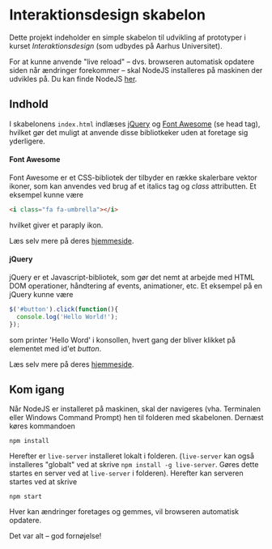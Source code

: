 # Interaktionsdesign skabelon
Dette projekt indeholder en simple skabelon til udvikling af prototyper i kurset
*Interaktionsdesign* (som udbydes på Aarhus Universitet).

For at kunne anvende "live reload" – dvs. browseren automatisk opdatere siden når
ændringer forekommer – skal NodeJS installeres på maskinen der udvikles på. Du kan finde NodeJS [her](https://nodejs.org/en/).


## Indhold
I skabelonens `index.html` indlæses [jQuery]() og [Font Awesome](http://fontawesome.io/) (se head tag), hvilket gør det muligt at anvende disse bibliotkeker uden at foretage sig yderligere.

#### Font Awesome
Font Awesome er et CSS-bibliotek der tilbyder en række skalerbare vektor ikoner, som kan anvendes ved brug af et italics tag og *class* attributten. Et eksempel kunne være

```html
<i class="fa fa-umbrella"></i>
```
hvilket giver et paraply ikon.

Læs selv mere på deres [hjemmeside](http://fontawesome.io/).

#### jQuery
jQuery er et Javascript-bibliotek, som gør det nemt at arbejde med HTML DOM operationer, håndtering af events, animationer, etc. Et eksempel på en jQuery kunne være

```javascript
$('#button').click(function(){
  console.log('Hello World!');
});
```

som printer 'Hello Word' i konsollen, hvert gang der bliver klikket på elementet med id'et *button*.

Læs selv mere på deres [hjemmeside](http://jquery.com/).

## Kom igang
Når NodeJS er installeret på maskinen, skal der navigeres (vha. Terminalen eller Windows Command Prompt) hen til folderen med skabelonen. Dernæst køres kommandoen

```
npm install
```

Herefter er `live-server` installeret lokalt i folderen. (`live-server` kan også installeres "globalt" ved at skrive `npm install -g live-server`. Gøres dette startes en server ved at `live-server` i folderen). Herefter kan serveren startes ved at skrive

```
npm start
```

Hver kan ændringer foretages og gemmes, vil browseren automatisk opdatere.

Det var alt – god fornøjelse!

